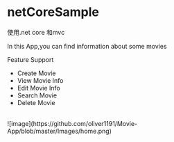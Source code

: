 # netCoreSample
使用.net core 和mvc
<p>In this App,you can find information about some movies</p>
<p>Feature Support</p>
<ul>
    <li>Create Movie</li>
    <li>View Movie Info</li>
    <li>Edit Movie Info</li>    
    <li>Search Movie </li>
    <li>Delete Movie</li>
</ul>
<br>
![image](https://github.com/oliver1191/Movie-App/blob/master/Images/home.png)


